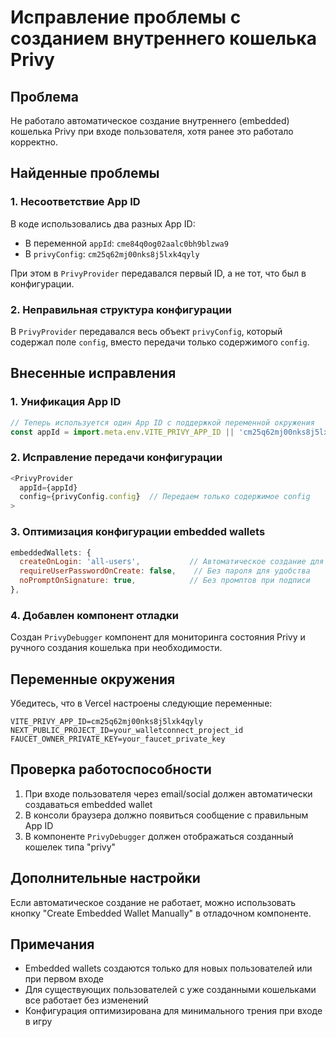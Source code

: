 # Исправление проблемы с созданием внутреннего кошелька Privy

## Проблема
Не работало автоматическое создание внутреннего (embedded) кошелька Privy при входе пользователя, хотя ранее это работало корректно.

## Найденные проблемы

### 1. Несоответствие App ID
В коде использовались два разных App ID:
- В переменной `appId`: `cme84q0og02aalc0bh9blzwa9`
- В `privyConfig`: `cm25q62mj00nks8j5lxk4qyly`

При этом в `PrivyProvider` передавался первый ID, а не тот, что был в конфигурации.

### 2. Неправильная структура конфигурации
В `PrivyProvider` передавался весь объект `privyConfig`, который содержал поле `config`, вместо передачи только содержимого `config`.

## Внесенные исправления

### 1. Унификация App ID
```javascript
// Теперь используется один App ID с поддержкой переменной окружения
const appId = import.meta.env.VITE_PRIVY_APP_ID || 'cm25q62mj00nks8j5lxk4qyly';
```

### 2. Исправление передачи конфигурации
```javascript
<PrivyProvider
  appId={appId}
  config={privyConfig.config}  // Передаем только содержимое config
>
```

### 3. Оптимизация конфигурации embedded wallets
```javascript
embeddedWallets: {
  createOnLogin: 'all-users',           // Автоматическое создание для всех
  requireUserPasswordOnCreate: false,    // Без пароля для удобства
  noPromptOnSignature: true,            // Без промптов при подписи
},
```

### 4. Добавлен компонент отладки
Создан `PrivyDebugger` компонент для мониторинга состояния Privy и ручного создания кошелька при необходимости.

## Переменные окружения

Убедитесь, что в Vercel настроены следующие переменные:

```env
VITE_PRIVY_APP_ID=cm25q62mj00nks8j5lxk4qyly
NEXT_PUBLIC_PROJECT_ID=your_walletconnect_project_id
FAUCET_OWNER_PRIVATE_KEY=your_faucet_private_key
```

## Проверка работоспособности

1. При входе пользователя через email/social должен автоматически создаваться embedded wallet
2. В консоли браузера должно появиться сообщение с правильным App ID
3. В компоненте `PrivyDebugger` должен отображаться созданный кошелек типа "privy"

## Дополнительные настройки

Если автоматическое создание не работает, можно использовать кнопку "Create Embedded Wallet Manually" в отладочном компоненте.

## Примечания

- Embedded wallets создаются только для новых пользователей или при первом входе
- Для существующих пользователей с уже созданными кошельками все работает без изменений
- Конфигурация оптимизирована для минимального трения при входе в игру